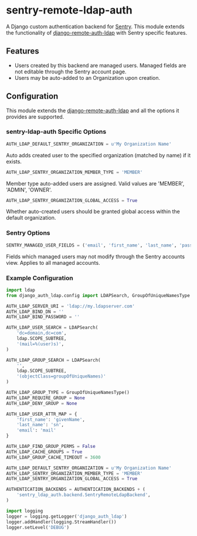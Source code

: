 # sentry-remote-ldap-auth

A Django custom authentication backend for [Sentry](https://github.com/getsentry/sentry). This module extends the functionality of [django-remote-auth-ldap](https://pythonhosted.org/django-remote-auth-ldap/) with Sentry specific features.

## Features
* Users created by this backend are managed users. Managed fields are not editable through the Sentry account page.
* Users may be auto-added to an Organization upon creation.

## Configuration
This module extends the [django-remote-auth-ldap](https://pythonhosted.org/django-remote-auth-ldap/) and all the options it provides are supported.

### sentry-ldap-auth Specific Options

```Python
AUTH_LDAP_DEFAULT_SENTRY_ORGANIZATION = u'My Organization Name'
```
Auto adds created user to the specified organization (matched by name) if it exists.

```Python
AUTH_LDAP_SENTRY_ORGANIZATION_MEMBER_TYPE = 'MEMBER'
```
Member type auto-added users are assigned. Valid values are 'MEMBER', 'ADMIN', 'OWNER'.

```Python
AUTH_LDAP_SENTRY_ORGANIZATION_GLOBAL_ACCESS = True
```
Whether auto-created users should be granted global access within the default organization.

### Sentry Options

```Python
SENTRY_MANAGED_USER_FIELDS = ('email', 'first_name', 'last_name', 'password', )
```

Fields which managed users may not modify through the Sentry accounts view. Applies to all managed accounts.

### Example Configuration

```Python
import ldap
from django_auth_ldap.config import LDAPSearch, GroupOfUniqueNamesType

AUTH_LDAP_SERVER_URI = 'ldap://my.ldapserver.com'
AUTH_LDAP_BIND_DN = ''
AUTH_LDAP_BIND_PASSWORD = ''

AUTH_LDAP_USER_SEARCH = LDAPSearch(
    'dc=domain,dc=com',
    ldap.SCOPE_SUBTREE,
    '(mail=%(user)s)',
)

AUTH_LDAP_GROUP_SEARCH = LDAPSearch(
    '',
    ldap.SCOPE_SUBTREE,
    '(objectClass=groupOfUniqueNames)'
)

AUTH_LDAP_GROUP_TYPE = GroupOfUniqueNamesType()
AUTH_LDAP_REQUIRE_GROUP = None
AUTH_LDAP_DENY_GROUP = None

AUTH_LDAP_USER_ATTR_MAP = {
    'first_name': 'givenName',
    'last_name': 'sn',
    'email': 'mail'
}

AUTH_LDAP_FIND_GROUP_PERMS = False
AUTH_LDAP_CACHE_GROUPS = True
AUTH_LDAP_GROUP_CACHE_TIMEOUT = 3600

AUTH_LDAP_DEFAULT_SENTRY_ORGANIZATION = u'My Organization Name'
AUTH_LDAP_SENTRY_ORGANIZATION_MEMBER_TYPE = 'MEMBER'
AUTH_LDAP_SENTRY_ORGANIZATION_GLOBAL_ACCESS = True

AUTHENTICATION_BACKENDS = AUTHENTICATION_BACKENDS + (
    'sentry_ldap_auth.backend.SentryRemoteLdapBackend',
)

import logging
logger = logging.getLogger('django_auth_ldap')
logger.addHandler(logging.StreamHandler())
logger.setLevel('DEBUG')
```
